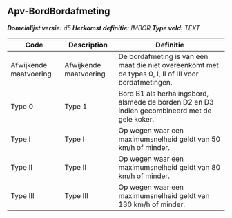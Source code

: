 ﻿## Apv-BordBordafmeting

*__Domeinlijst versie:__ d5*
*__Herkomst definitie:__ IMBOR*
*__Type veld:__ TEXT*

|__Code__ |__Description__ |__Definitie__	|
|	---	|	---	|   ---	| 
| Afwijkende maatvoering | Afwijkende maatvoering | De bordafmeting is van een maat die niet overeenkomt met de types 0, I, II of III voor bordafmetingen. |
| Type 0 | Type 1 | Bord B1 als herhalingsbord, alsmede de borden D2 en D3 indien gecombineerd met de gele koker. |
| Type I | Type I | Op wegen waar een maximumsnelheid geldt van 50 km/h of minder. |
| Type II | Type II | Op wegen waar een maximumsnelheid geldt van 80 km/h of minder. |
| Type III | Type III | Op wegen waar een maximumsnelheid geldt van 130 km/h of minder. |
